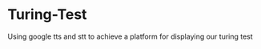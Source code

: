 Turing-Test
===========

Using google tts and stt to achieve a platform for displaying our turing test 

